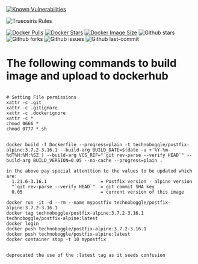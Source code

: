 
[![Known Vulnerabilities](https://snyk.io/test/github/Technoboggle/postfix-alpine/badge.svg)](https://snyk.io/test/github/Technoboggle/postfix-alpine)



![Trueosiris Rules](https://img.shields.io/badge/trueosiris-rules-f08060)

[![Docker Pulls](https://badgen.net/docker/pulls/trueosiris/godaddypy?icon=docker&label=pulls)](https://hub.docker.com/r/trueosiris/godaddypy/)
[![Docker Stars](https://badgen.net/docker/stars/trueosiris/godaddypy?icon=docker&label=stars)](https://hub.docker.com/r/trueosiris/godaddypy/)
[![Docker Image Size](https://badgen.net/docker/size/trueosiris/godaddypy?icon=docker&label=image%20size)](https://hub.docker.com/r/trueosiris/godaddypy/)
![Github stars](https://badgen.net/github/stars/trueosiris/docker-godaddypy?icon=github&label=stars)
![Github forks](https://badgen.net/github/forks/trueosiris/docker-godaddypy?icon=github&label=forks)
![Github issues](https://img.shields.io/github/issues/TrueOsiris/docker-godaddypy)
![Github last-commit](https://img.shields.io/github/last-commit/TrueOsiris/docker-godaddypy)







# The following commands to build image and upload to dockerhub
```

# Setting File permissions
xattr -c .git
xattr -c .gitignore
xattr -c .dockerignore
xattr -c *
chmod 0666 *
chmod 0777 *.sh


docker build -f Dockerfile --progress=plain -t technoboggle/postfix-alpine:3.7.2-3.16.1 --build-arg BUILD_DATE=$(date -u +'%Y-%m-%dT%H:%M:%SZ') --build-arg VCS_REF="`git rev-parse --verify HEAD`" --build-arg BUILD_VERSION=0.05 --no-cache --progress=plain .

in the above pay special attenttion to the values to be updated which are:
  1.21.6-3.16.1                    = Postfix version - alpine version
  "`git rev-parse --verify HEAD`"  = git commit SHA key
  0.05                             = current version of this image

docker run -it -d --rm --name mypostfix technoboggle/postfix-alpine:3.7.2-3.16.1
docker tag technoboggle/postfix-alpine:3.7.2-3.16.1 technoboggle/postfix-alpine:latest
docker login
docker push technoboggle/postfix-alpine:3.7.2-3.16.1
docker push technoboggle/postfix-alpine:latest
docker container stop -t 10 mypostfix


deprecated the use of the :latest tag as it seeds confusion
